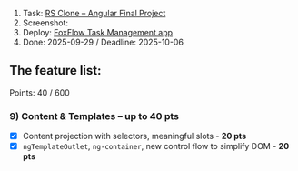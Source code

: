 1. Task: [RS Clone – Angular Final Project](https://github.com/rolling-scopes-school/tasks/blob/master/angular/modules/rsclone/README.md)
2. Screenshot:
3. Deploy: [FoxFlow Task Management app](https://github.com/)
4. Done: 2025-09-29 / Deadline: 2025-10-06

## The feature list:

Points: 40 / 600

### 9) Content & Templates – up to 40 pts

- [x] Content projection with selectors, meaningful slots - **20 pts**
- [x] `ngTemplateOutlet`, `ng-container`, new control flow to simplify DOM - **20 pts**
